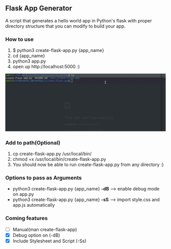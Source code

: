 ## Flask App Generator

A script that generates a hello world app in Python's flask with proper directory structure that you can modify to build your app.

### How to use
1. $ python3 create-flask-app.py {app_name}
2. cd {app_name}
3. python3 app.py
4. open up http://localhost:5000 :)

![](create-flask-app.gif)

### Add to path(Optional)
1. cp create-flask-app.py /usr/local/bin/
2. chmod +x /usr/local/bin/create-flask-app.py
3. You should now be able to run create-flask-app.py from any directory :)

### Options to pass as Arguments
- python3 create-flask-app.py {app_name} **-dB** --> enable debug mode on app.py
- python3 create-flask-app.py {app_name} **-sS** --> import style.css and app.js automatically

### Coming features
- [ ] Manual(man create-flask-app)
- [x] Debug option on (-dB)
- [x] Include Stylesheet and Script (-Ss)
